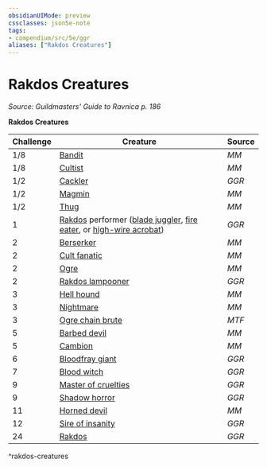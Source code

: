 ```yaml
---
obsidianUIMode: preview
cssclasses: json5e-note
tags:
- compendium/src/5e/ggr
aliases: ["Rakdos Creatures"]
---
```

# Rakdos Creatures
*Source: Guildmasters' Guide to Ravnica p. 186* 

**Rakdos Creatures**

| Challenge | Creature | Source |
|-----------|----------|--------|
| 1/8 | [Bandit](Mechanics/bestiary/humanoid/bandit.md) | *MM* |
| 1/8 | [Cultist](Mechanics/bestiary/humanoid/cultist.md) | *MM* |
| 1/2 | [Cackler](Mechanics/bestiary/fiend/cackler-ggr.md) | *GGR* |
| 1/2 | [Magmin](Mechanics/bestiary/elemental/magmin.md) | *MM* |
| 1/2 | [Thug](Mechanics/bestiary/humanoid/thug.md) | *MM* |
| 1 | [Rakdos](Mechanics/bestiary/npc/rakdos-ggr.md) performer ([blade juggler](Mechanics/bestiary/humanoid/rakdos-performer-blade-juggler-ggr.md), [fire eater](Mechanics/bestiary/humanoid/rakdos-performer-fire-eater-ggr.md), or [high-wire acrobat](Mechanics/bestiary/humanoid/rakdos-performer-high-wire-acrobat-ggr.md)) | *GGR* |
| 2 | [Berserker](Mechanics/bestiary/humanoid/berserker.md) | *MM* |
| 2 | [Cult fanatic](Mechanics/bestiary/humanoid/cult-fanatic.md) | *MM* |
| 2 | [Ogre](Mechanics/bestiary/giant/ogre.md) | *MM* |
| 2 | [Rakdos lampooner](Mechanics/bestiary/humanoid/rakdos-lampooner-ggr.md) | *GGR* |
| 3 | [Hell hound](Mechanics/bestiary/fiend/hell-hound.md) | *MM* |
| 3 | [Nightmare](Mechanics/bestiary/fiend/nightmare.md) | *MM* |
| 3 | [Ogre chain brute](Mechanics/bestiary/giant/ogre-chain-brute-mpmm.md) | *MTF* |
| 5 | [Barbed devil](Mechanics/bestiary/fiend/barbed-devil.md) | *MM* |
| 5 | [Cambion](Mechanics/bestiary/fiend/cambion.md) | *MM* |
| 6 | [Bloodfray giant](Mechanics/bestiary/giant/bloodfray-giant-ggr.md) | *GGR* |
| 7 | [Blood witch](Mechanics/bestiary/humanoid/blood-witch-ggr.md) | *GGR* |
| 9 | [Master of cruelties](Mechanics/bestiary/fiend/master-of-cruelties-ggr.md) | *GGR* |
| 9 | [Shadow horror](Mechanics/bestiary/aberration/shadow-horror-ggr.md) | *GGR* |
| 11 | [Horned devil](Mechanics/bestiary/fiend/horned-devil.md) | *MM* |
| 12 | [Sire of insanity](Mechanics/bestiary/fiend/sire-of-insanity-ggr.md) | *GGR* |
| 24 | [Rakdos](Mechanics/bestiary/npc/rakdos-ggr.md) | *GGR* |
^rakdos-creatures